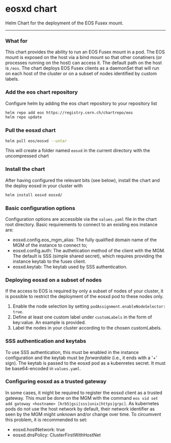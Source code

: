 # eosxd chart

Helm Chart for the deployment of the EOS Fusex mount.

-----

### What for
This chart provides the ability to run an EOS Fusex mount in a pod.
The EOS mount is exposed on the host via a bind mount so that other conatiners (or processes running on the host) can access it. The default path on the host is `/eos`.
The chart deploys EOS Fusex clients as a daemonSet that will run on each host of the cluster or on a subset of nodes identified by custom labels.


### Add the eos chart repository
Configure helm by adding the eos chart repository to your repository list
```bash
helm repo add eos https://registry.cern.ch/chartrepo/eos
helm repo update 
```


### Pull the eosxd chart
```bash
helm pull eos/eosxd --untar
```
This will create a folder named `eosxd` in the current directory with the uncompressed chart


### Install the chart
After having configured the relevant bits (see below), install the chart and the deploy eosxd in your cluster with
```bash
helm install eosxd eosxd/
```


### Basic configuration options
Configuration options are accessible via the `values.yaml` file in the chart root directory.
Basic requirements to connect to an existing eos instance are:
  - eosxd.config.eos\_mgm\_alias: The fully qualified domain name of the MGM of the instance to connect to;
  - eosxd.config.auth: The authetication method of the client with the MGM. The default is SSS (simple shared secret), which requires providing the instance keytab to the fusex client.
  - eosxd.keytab: The keytab used by SSS authentication.


### Deploying eosxd on a subset of nodes
If the access to EOS is required by only a subset of nodes of your cluster, it is possible to restrict the deployment of the eosxd pod to these nodes only.
  1. Enable the node selection by setting `podAssignment.enableNodeSelector: true`.
  2. Define at least one custom label under `customLabels` in the form of key:value. An example is provided. 
  3. Label the nodes in your cluster according to the chosen customLabels.


### SSS authentication and keytabs
To use SSS authentication, this must be enabled in the instance configuration and the keytab must be _forwardable_ (i.e., it ends with a '+' sign).
The keytab is passed to the eosxd pod as a kubenretes secret. It must be base64-encoded in `values.yaml`.


### Configuring eosxd as a trusted gateway
In some cases, it might be required to register the eosxd client as a trusted gateway. This must be done on the MGM with the command `eos vid set add gateway <hostname> [krb5|gsi|sss|unix|https|grpc]`.
As kubernetes pods do not use the host network by default, their network identifier as seen by the MGM might unknown and/or change over time. To circumvent this problem, it is recommended to set:
  - eosxd.hostNetwork: true
  - eosxd.dnsPolicy: ClusterFirstWithHostNet

